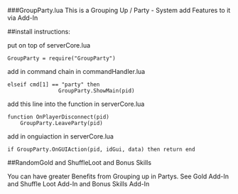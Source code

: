 ###GroupParty.lua
This is a Grouping Up / Party - System
add Features to it via Add-In


##install instructions: 

put on top of serverCore.lua
```
GroupParty = require("GroupParty")
```


add in command chain in commandHandler.lua
```
elseif cmd[1] == "party" then
				GroupParty.ShowMain(pid)
```


add this line into the function in serverCore.lua
```
function OnPlayerDisconnect(pid)
	GroupParty.LeaveParty(pid)
```


add in onguiaction in serverCore.lua

```
if GroupParty.OnGUIAction(pid, idGui, data) then return end
```



##RandomGold and ShuffleLoot and Bonus Skills

You can have greater Benefits from Grouping up in Partys.
See Gold Add-In and Shuffle Loot Add-In and Bonus Skills Add-In
